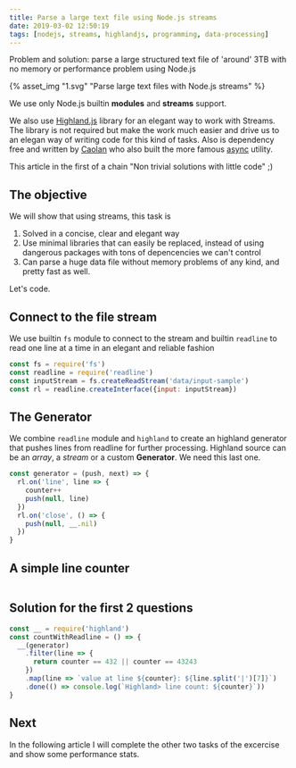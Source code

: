 ```yaml
---
title: Parse a large text file using Node.js streams
date: 2019-03-02 12:50:19
tags: [nodejs, streams, highlandjs, programming, data-processing]
---
```


Problem and solution: parse a large structured text file of 'around' 3TB with no memory or performance problem using Node.js

<!-- more --> 

{% asset_img "1.svg" "Parse large text files with Node.js streams" %}

We use only Node.js builtin **modules** and **streams** support.

We also use [Highland.js](http://highlandjs.org/) library for an elegant way to work with Streams. The library is not required but make the work much easier and drive us to an elegan way of writing code for this kind of tasks. Also is dependency free and written by [Caolan](https://github.com/caolan) who also built the more famous [async](https://github.com/caolan/async) utility.

This article in the first of a chain "Non trivial solutions with little code" ;)

## The objective

We will show that using streams, this task is 

1. Solved in a concise, clear and elegant way
2. Use minimal libraries that can easily be replaced, instead of using dangerous packages with tons of depencencies we can't control
3. Can parse a huge data file without memory problems of any kind, and pretty fast as well. 

Let's code.

## Connect to the file stream

We use builtin `fs` module to connect to the stream and builtin `readline` to read one line at a time in an elegant and reliable fashion

```javascript
const fs = require('fs')
const readline = require('readline')
const inputStream = fs.createReadStream('data/input-sample')
const rl = readline.createInterface({input: inputStream})
```

## The Generator

We combine `readline` module and `highland` to create an highland generator that pushes lines from readline for further processing.
Highland source can be an *array*, a *stream* or a custom **Generator**. We need this last one.

```javascript
const generator = (push, next) => {
  rl.on('line', line => {
    counter++
    push(null, line)
  })
  rl.on('close', () => {
    push(null, __.nil)
  })
}
```

## A simple line counter

```javascript

```

## Solution for the first 2 questions

```javascript
const __ = require('highland')
const countWithReadline = () => {
  __(generator)
    .filter(line => {
      return counter == 432 || counter == 43243
    })
    .map(line => `value at line ${counter}: ${line.split('|')[7]}`)
    .done(() => console.log(`Highland> line count: ${counter}`))
}
```

## Next

In the following article I will complete the other two tasks of the excercise and show some performance stats.